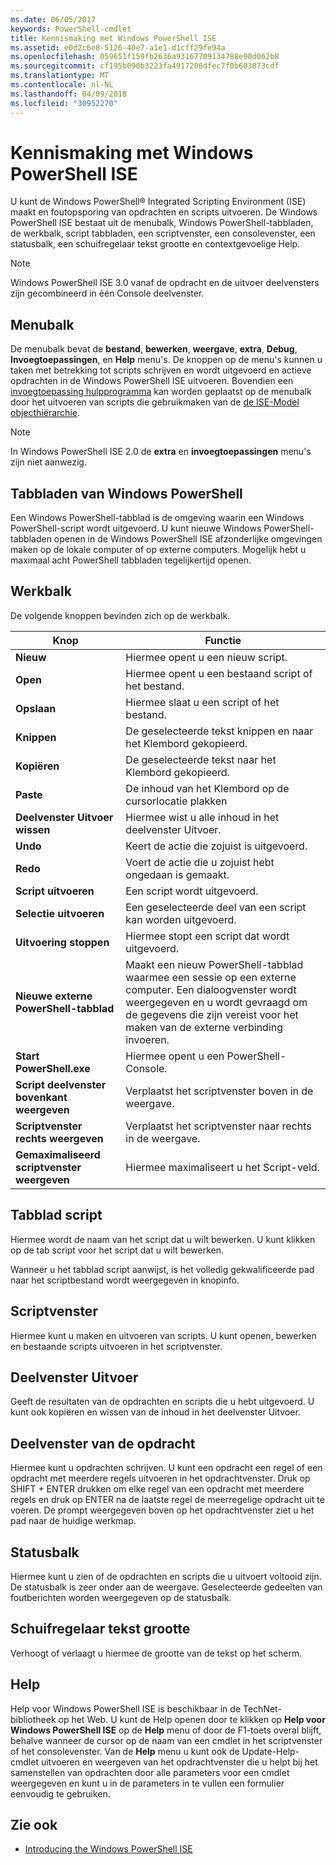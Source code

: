 ```yaml
---
ms.date: 06/05/2017
keywords: PowerShell-cmdlet
title: Kennismaking met Windows PowerShell ISE
ms.assetid: e0d2c6e8-5126-40e7-a1e1-d1cff29fe94a
ms.openlocfilehash: 059651f159fb2636a93167709134788e90d062b8
ms.sourcegitcommit: cf195b090b3223fa4917206dfec7f0b603873cdf
ms.translationtype: MT
ms.contentlocale: nl-NL
ms.lasthandoff: 04/09/2018
ms.locfileid: "30952270"
---
```

# <a name="exploring-the-windows-powershell-ise"></a>Kennismaking met Windows PowerShell ISE

U kunt de Windows PowerShell® Integrated Scripting Environment (ISE) maakt en foutopsporing van opdrachten en scripts uitvoeren. De Windows PowerShell ISE bestaat uit de menubalk, Windows PowerShell-tabbladen, de werkbalk, script tabbladen, een scriptvenster, een consolevenster, een statusbalk, een schuifregelaar tekst grootte en contextgevoelige Help.

> [!NOTE]
> Windows PowerShell ISE 3.0 vanaf de opdracht en de uitvoer deelvensters zijn gecombineerd in één Console deelvenster.

## <a name="menu-bar"></a>Menubalk

De menubalk bevat de **bestand**, **bewerken**, **weergave**, **extra**, **Debug**,  **Invoegtoepassingen**, en **Help** menu's. De knoppen op de menu's kunnen u taken met betrekking tot scripts schrijven en wordt uitgevoerd en actieve opdrachten in de Windows PowerShell ISE uitvoeren. Bovendien een [invoegtoepassing hulpprogramma](../../core-powershell/ise/The-ISEAddOnTool-Object.md) kan worden geplaatst op de menubalk door het uitvoeren van scripts die gebruikmaken van de [de ISE-Model objecthiërarchie](../../core-powershell/ise/The-ISE-Object-Model-Hierarchy.md).

> [!NOTE]
> In Windows PowerShell ISE 2.0 de **extra** en **invoegtoepassingen** menu's zijn niet aanwezig.

## <a name="windows-powershell-tabs"></a>Tabbladen van Windows PowerShell

Een Windows PowerShell-tabblad is de omgeving waarin een Windows PowerShell-script wordt uitgevoerd. U kunt nieuwe Windows PowerShell-tabbladen openen in de Windows PowerShell ISE afzonderlijke omgevingen maken op de lokale computer of op externe computers. Mogelijk hebt u maximaal acht PowerShell tabbladen tegelijkertijd openen.

## <a name="toolbar"></a>Werkbalk

De volgende knoppen bevinden zich op de werkbalk.

|Knop|Functie|
|----------|------------|
|**Nieuw**|Hiermee opent u een nieuw script.|
|**Open**|Hiermee opent u een bestaand script of het bestand.|
|**Opslaan**|Hiermee slaat u een script of het bestand.|
|**Knippen**|De geselecteerde tekst knippen en naar het Klembord gekopieerd.|
|**Kopiëren**|De geselecteerde tekst naar het Klembord gekopieerd.|
|**Paste**|De inhoud van het Klembord op de cursorlocatie plakken|
|**Deelvenster Uitvoer wissen**|Hiermee wist u alle inhoud in het deelvenster Uitvoer.|
|**Undo**|Keert de actie die zojuist is uitgevoerd.|
|**Redo**|Voert de actie die u zojuist hebt ongedaan is gemaakt.|
|**Script uitvoeren**|Een script wordt uitgevoerd.|
|**Selectie uitvoeren**|Een geselecteerde deel van een script kan worden uitgevoerd.|
|**Uitvoering stoppen**|Hiermee stopt een script dat wordt uitgevoerd.|
|**Nieuwe externe PowerShell-tabblad**|Maakt een nieuw PowerShell-tabblad waarmee een sessie op een externe computer. Een dialoogvenster wordt weergegeven en u wordt gevraagd om de gegevens die zijn vereist voor het maken van de externe verbinding invoeren.|
|**Start PowerShell.exe**|Hiermee opent u een PowerShell-Console.|
|**Script deelvenster bovenkant weergeven**|Verplaatst het scriptvenster boven in de weergave.|
|**Scriptvenster rechts weergeven**|Verplaatst het scriptvenster naar rechts in de weergave.|
|**Gemaximaliseerd scriptvenster weergeven**|Hiermee maximaliseert u het Script-veld.|

## <a name="script-tab"></a>Tabblad script

Hiermee wordt de naam van het script dat u wilt bewerken. U kunt klikken op de tab script voor het script dat u wilt bewerken.

Wanneer u het tabblad script aanwijst, is het volledig gekwalificeerde pad naar het scriptbestand wordt weergegeven in knopinfo.

## <a name="script-pane"></a>Scriptvenster

Hiermee kunt u maken en uitvoeren van scripts. U kunt openen, bewerken en bestaande scripts uitvoeren in het scriptvenster.

## <a name="output-pane"></a>Deelvenster Uitvoer

Geeft de resultaten van de opdrachten en scripts die u hebt uitgevoerd. U kunt ook kopiëren en wissen van de inhoud in het deelvenster Uitvoer.

## <a name="command-pane"></a>Deelvenster van de opdracht

Hiermee kunt u opdrachten schrijven. U kunt een opdracht een regel of een opdracht met meerdere regels uitvoeren in het opdrachtvenster. Druk op SHIFT + ENTER drukken om elke regel van een opdracht met meerdere regels en druk op ENTER na de laatste regel de meerregelige opdracht uit te voeren. De prompt weergegeven boven op het opdrachtvenster ziet u het pad naar de huidige werkmap.

## <a name="status-bar"></a>Statusbalk

Hiermee kunt u zien of de opdrachten en scripts die u uitvoert voltooid zijn. De statusbalk is zeer onder aan de weergave. Geselecteerde gedeelten van foutberichten worden weergegeven op de statusbalk.

## <a name="text-size-slider"></a>Schuifregelaar tekst grootte

Verhoogt of verlaagt u hiermee de grootte van de tekst op het scherm.

## <a name="help"></a>Help

Help voor Windows PowerShell ISE is beschikbaar in de TechNet-bibliotheek op het Web. U kunt de Help openen door te klikken op **Help voor Windows PowerShell ISE** op de **Help** menu of door de F1-toets overal blijft, behalve wanneer de cursor op de naam van een cmdlet in het scriptvenster of het consolevenster. Van de **Help** menu u kunt ook de Update-Help-cmdlet uitvoeren en weergeven van het opdrachtvenster die u helpt bij het samenstellen van opdrachten door alle parameters voor een cmdlet weergegeven en kunt u in de parameters in te vullen een formulier eenvoudig te gebruiken.

## <a name="see-also"></a>Zie ook

- [Introducing the Windows PowerShell ISE](../../core-powershell/ise/Introducing-the-Windows-PowerShell-ISE.md)